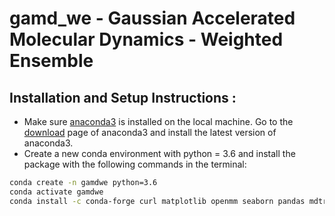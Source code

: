 # gamd_we - Gaussian Accelerated Molecular Dynamics - Weighted Ensemble

## Installation and Setup Instructions :
* Make sure [anaconda3](https://www.anaconda.com/) is installed on the local machine. Go to the  [download](https://www.anaconda.com/products/individual) page of anaconda3 and install the latest version of anaconda3.
* Create a new conda environment with python = 3.6 and install the package with the following commands in the terminal: 
```bash
conda create -n gamdwe python=3.6
conda activate gamdwe
conda install -c conda-forge curl matplotlib openmm seaborn pandas mdtraj jupyterlab
